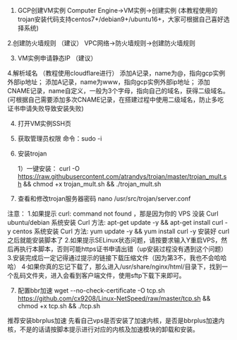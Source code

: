 1. GCP创建VM实例
    Computer Engine→VM实例→创建实例
(本教程使用的trojan安装代码支持centos7+/debian9+/ubuntu16+，大家可根据自己喜好选择系统)

2.创建防火墙规则
（建议）
    VPC网络→防火墙规则→创建防火墙规则

3. VM实例申请静态IP
（建议）

4.解析域名
（教程使用cloudflare进行）
添加A记录，name为@，指向gcp实例外部ip地址；
添加A记录，name为www，指向gcp实例外部ip地址；
添加CNAME记录，name自定义，一般为3个字母，指向自己的域名，获得二级域名。
(可根据自己需要添加多次CNAME记录，在搭建过程中使用二级域名，防止多吃证书申请失败导致安装失败)

4. 打开VM实例SSH页

5. 获取管理员权限
    命令：sudo -i

6. 安装trojan

    1）一键安装：
curl -O https://raw.githubusercontent.com/atrandys/trojan/master/trojan_mult.sh && chmod +x trojan_mult.sh && ./trojan_mult.sh

7. 查看和修改trojan服务器密码
nano /usr/src/trojan/server.conf

注意：
1.如果提示 curl: command not found ，那是因为你的 VPS 没装 Curl
    ubuntu/debian 系统安装 Curl 方法: apt-get update -y && apt-get install curl -y
    centos 系统安装 Curl 方法: yum update -y && yum install curl -y
    安装好 curl 之后就能安装脚本了
2.如果提示SELinux状态问题，请按要求输入Y重启VPS，然后再执行本脚本，否则可能https证书申请出错（up安装过程没有遇到这个问题）
3.安装完成后一定记得通过提示的链接下载压缩文件（因为第3不，我也不会哈哈哈）
4·如果你真的忘记下载了，那么进入/usr/share/nginx/html/目录下，找到一个乱码文件夹，进入会看到客户端文件，使用sftp下载下来即可。

7. 配置bbr加速
wget --no-check-certificate -O tcp.sh https://github.com/cx9208/Linux-NetSpeed/raw/master/tcp.sh && chmod +x tcp.sh && ./tcp.sh

推荐安装bbrplus加速
先看自己vps是否安装了加速内核，是否是bbrplus加速内核，不是的话请按脚本提示进行对应的内核及加速模块的卸载和安装。

